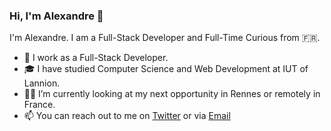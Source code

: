 ### Hi, I'm Alexandre 👋

I'm Alexandre. I am a Full-Stack Developer and Full-Time Curious from 🇫🇷.
<br />


- 🚀 I work as a Full-Stack Developer.
- 🎓  I have studied Computer Science and Web Development at IUT of Lannion.
- 👨‍💻  I’m currently looking at my next opportunity in Rennes or remotely in France.
- 📫 You can reach out to me on [Twitter](https://twitter.com/mrcalexandre) or via [Email](https://alexandremouriec.com/contact)
